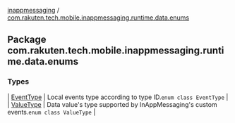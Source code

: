 [inappmessaging](../index.md) / [com.rakuten.tech.mobile.inappmessaging.runtime.data.enums](./index.md)

## Package com.rakuten.tech.mobile.inappmessaging.runtime.data.enums

### Types

| [EventType](-event-type/index.md) | Local events type according to type ID.`enum class EventType` |
| [ValueType](-value-type/index.md) | Data value's type supported by InAppMessaging's custom events.`enum class ValueType` |

